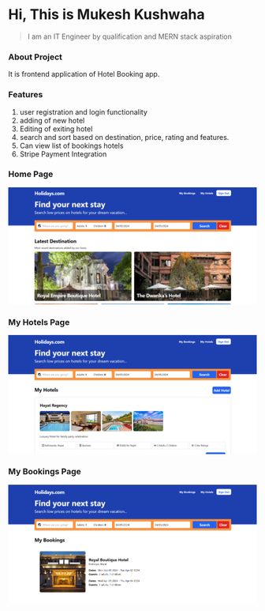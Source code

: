 # Hi, This is Mukesh Kushwaha

> I am an IT Engineer by qualification and MERN stack aspiration

### About Project

It is frontend application of Hotel Booking app.

### Features

1. user registration and login functionality
2. adding of new hotel
3. Editing of exiting hotel
4. search and sort based on destination, price, rating and features.
5. Can view list of bookings hotels
6. Stripe Payment Integration

### Home Page

![Home Page](./public/Home_Page.png)

### My Hotels Page

![My Hotels Image](./public/My_Hotels.png)

### My Bookings Page

![My Bookings Image](./public/My_Bookings.png)
